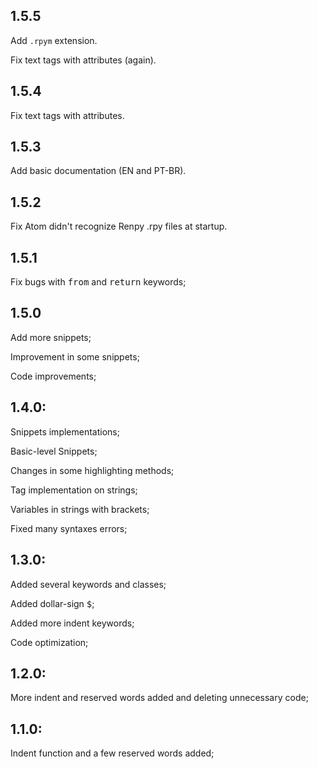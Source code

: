 ## 1.5.5
Add `.rpym` extension.

Fix text tags with attributes (again).

## 1.5.4
Fix text tags with attributes.

## 1.5.3
Add basic documentation (EN and PT-BR).

## 1.5.2
Fix Atom didn't recognize Renpy .rpy files at startup.

## 1.5.1
Fix bugs with <kbd>from</kbd> and <kbd>return</kbd> keywords;

## 1.5.0
Add more snippets;

Improvement in some snippets;

Code improvements;

## 1.4.0:
Snippets implementations;

Basic-level Snippets;

Changes in some highlighting methods;

Tag implementation on strings;

Variables in strings with brackets;

Fixed many syntaxes errors;

## 1.3.0:
Added several keywords and classes;

Added dollar-sign <kbd>$</kbd>;

Added more indent keywords;

Code optimization;

## 1.2.0:
More indent and reserved words added and deleting unnecessary code;

## 1.1.0:
Indent function and a few reserved words added;
